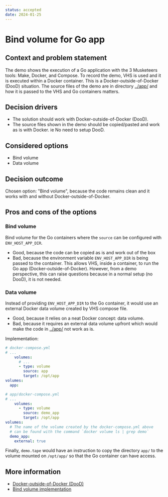 ```yaml
---
status: accepted
date: 2024-01-25
---
```


# Bind volume for Go app

## Context and problem statement

The demo shows the execution of a Go application with the 3 Musketeers tools: Make, Docker, and Compose. To record the demo, VHS is used and it is executed within a Docker container. This is a Docker-outside-of-Docker (DooD) situation. The source files of the demo are in directory [../app/](../app) and how it is passed to the VHS and Go containers matters.

## Decision drivers

* The solution should work with Docker-outside-of-Docker (DooD).
* The source files shown in the demo should be copied/pasted and work as is with Docker. ie No need to setup DooD.

## Considered options

* Bind volume
* Data volume

## Decision outcome

Chosen option: "Bind volume", because the code remains clean and it works with and without Docker-outside-of-Docker.

## Pros and cons of the options

### Bind volume

Bind volume for the Go containers where the `source` can be configured with `ENV_HOST_APP_DIR`.

* Good, because the code can be copied as is and work out of the box
* Bad, because the environment variable `ENV_HOST_APP_DIR` is being passed to the container. This allows VHS, inside a container, to run the Go app (Docker-outside-of-Docker). However, from a demo perspective, this can raise questions because in a normal setup (no DooD), it is not needed.

### Data volume

Instead of providing `ENV_HOST_APP_DIR` to the Go container, it would use an external Docker data volume created by VHS compose file.

* Good, because it relies on a neat Docker concept: data volume.
* Bad, because it requires an external data volume upfront which would make the code in [../app/](../app) not work as is.

Implementation:

```yml
# docker-compose.yml
# ...
    volumes:
      # ...
      - type: volume
        source: app
        target: /opt/app
volumes:
  app:
```

```yml
# app/docker-compose.yml
# ...
    volumes:
      - type: volume
        source: demo_app
        target: /opt/app
volumes:
  # The name of the volume created by the docker-compose.yml above
  # can be found with the command `docker volume ls | grep demo`
  demo_app:
    external: true
```

Finally, `demo.tape` would have an instruction to copy the directory `app/` to the volume mounted on `/opt/app/` so that the Go container can have access.

## More information

* [Docker-outside-of-Docker (DooD)][linkDockerOutsideOfDocker]
* [Bind volume implementation][linkBindVolumeImplementation]


[linkBindVolumeImplementation]: ../README.md#implementation
[linkDockerOutsideOfDocker]: https://3musketeers.pages.dev/guide/patterns.html#docker-in-outside-of-docker-dind-dood
